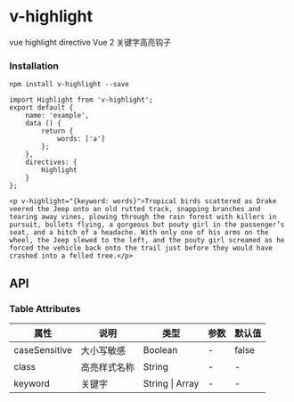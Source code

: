 # v-highlight

vue highlight directive
Vue 2 关键字高亮钩子

### Installation

```
npm install v-highlight --save
```

```
import Highlight from 'v-highlight';
export default {
    name: 'example',
    data () {
        return {
            words: ['a']
        };
    },
    directives: {
        Highlight
    }
};
```

```
<p v-highlight="{keyword: words}">Tropical birds scattered as Drake veered the Jeep onto an old rutted track, snapping branches and tearing away vines, plowing through the rain forest with killers in pursuit, bullets flying, a gorgeous but pouty girl in the passenger’s seat, and a bitch of a headache. With only one of his arms on the wheel, the Jeep slewed to the left, and the pouty girl screamed as he forced the vehicle back onto the trail just before they would have crashed into a felled tree.</p>
```

## API

### Table Attributes

| 属性          | 说明         | 类型            | 参数 | 默认值 |
| ------------- | ------------ | --------------- | ---- | ------ |
| caseSensitive | 大小写敏感   | Boolean         | -    | false  |
| class         | 高亮样式名称 | String          | -    | -      |
| keyword       | 关键字       | String \| Array | -    | -      |
